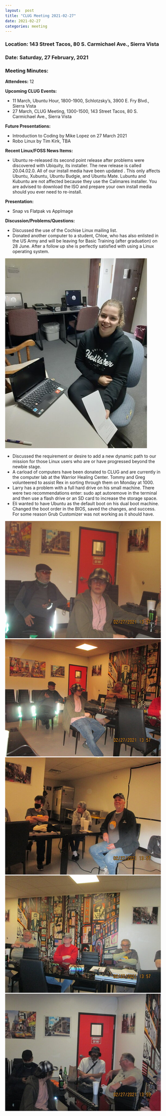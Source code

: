 ```yaml
---
layout:  post
title: "CLUG Meeting 2021-02-27"
date: 2021-02-27
categories: meeting
---
```


### Location: 143 Street Tacos, 80 S. Carmichael Ave., Sierra Vista

### Date: Saturday, 27 February, 2021

### Meeting Minutes:

**Attendees:** 12

**Upcoming CLUG Events:**
 * 11 March, Ubuntu Hour, 1800-1900, Schlotzsky’s, 3900 E. Fry Blvd., Sierra Vista 
 * 27 March, CLUG Meeting, 1300-1500, 143 Street Tacos, 80 S. Carmichael Ave., Sierra Vista

**Future Presentations:**
 * Introduction to Coding by Mike Lopez on 27 March 2021
 * Robo Linux by Tim Kirk, TBA

**Recent Linux/FOSS News Items:** 
 * Ubuntu re-released its second point release after problems were discovered with Ubiquity, its installer.  The new release is called 20.04.02.0.  All of our install media have been updated .  This only affects Ubuntu, Xubuntu, Ubuntu Budgie, and Ubuntu Mate.  Lubuntu and Kubuntu are not affected because they use the Calimares installer.  You are advised to download the ISO and prepare your own install media should you ever need to re-install.

**Presentation:**  
 * Snap vs Flatpak vs AppImage

**Discussion/Problems/Questions:**
 * Discussed the use of the Cochise Linux mailing list.
 * Donated another computer to a student, Chloe, who has also enlisted in the US Army and will be leaving for Basic Training (after graduation) on 28 June.  After a follow up she is perfectly satisfied with using a Linux operating system.

![alt text](https://raw.githubusercontent.com/CochiseLinuxUsersGroup/CochiseLinuxUsersGroup.github.io/master/images/rsz_chloeherdonatedcomputer.jpg)

 * Discussed the requirement or desire to add a new dynamic path to our mission for those Linux users who are or have progressed beyond the newbie stage.
 * A carload of computers have been donated to CLUG and are currently in the computer lab at the Warrior Healing Center.  Tommy and Greg volunteered to assist Rex in sorting through them on Monday at 1000.
 * Larry has a problem with a full hard drive on his small machine.  There were two recommendations enter:  sudo apt autoremove in the terminal and then use a flash drive or an SD card to increase the storage space.
 * Eli wanted to have Ubuntu as the default boot on his dual boot machine.  Changed the boot order in the BIOS, saved the changes, and success.  For some reason Grub Customizer was not working as it should have.

![alt text](https://raw.githubusercontent.com/CochiseLinuxUsersGroup/CochiseLinuxUsersGroup.github.io/master/images/rsz_clug_mtg_2021-02-27_1.jpg)
![alt text](https://raw.githubusercontent.com/CochiseLinuxUsersGroup/CochiseLinuxUsersGroup.github.io/master/images/rsz_clug_mtg_2021-02-27_2.jpg)
![alt text](https://raw.githubusercontent.com/CochiseLinuxUsersGroup/CochiseLinuxUsersGroup.github.io/master/images/rsz_clug_mtg_2021-02-27_3.jpg)
![alt text](https://raw.githubusercontent.com/CochiseLinuxUsersGroup/CochiseLinuxUsersGroup.github.io/master/images/rsz_clug_mtg_2021-02-27_4.jpg)
![alt text](https://raw.githubusercontent.com/CochiseLinuxUsersGroup/CochiseLinuxUsersGroup.github.io/master/images/rsz_clug_mtg_2021-02-27_5.jpg)
